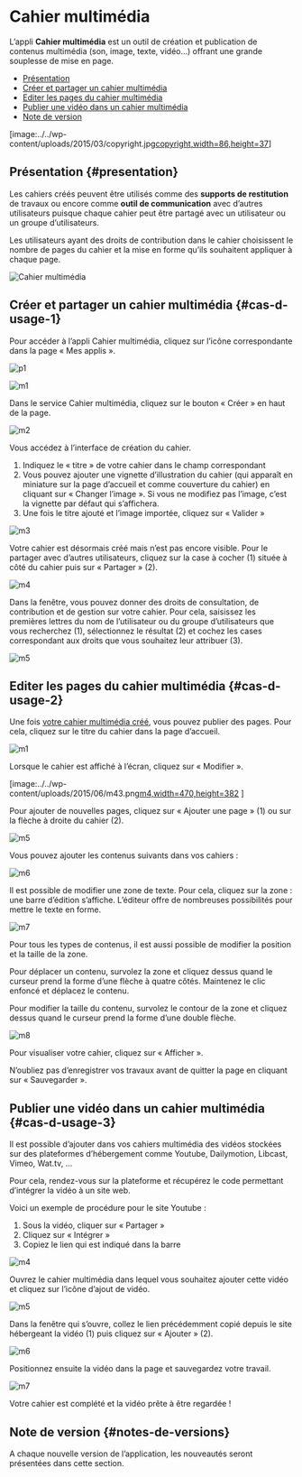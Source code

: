 # Cahier multimédia

L’appli **Cahier multimédia** est un outil de création et publication de contenus multimédia \(son, image, texte, vidéo…\) offrant une grande souplesse de mise en page.

* [Présentation](https://github.com/rdjedjig/test/tree/3238c182f08d33cb073b2a487612e589768c5227/application/scrap-book/index.html?iframe=true#presentation)
* [Créer et partager un cahier multimédia](https://github.com/rdjedjig/test/tree/3238c182f08d33cb073b2a487612e589768c5227/application/scrap-book/index.html?iframe=true#cas-d-usage-1)
* [Editer les pages du cahier multimédia](https://github.com/rdjedjig/test/tree/3238c182f08d33cb073b2a487612e589768c5227/application/scrap-book/index.html?iframe=true#cas-d-usage-2)
* [Publier une vidéo dans un cahier multimédia](https://github.com/rdjedjig/test/tree/3238c182f08d33cb073b2a487612e589768c5227/application/scrap-book/index.html?iframe=true#cas-d-usage-3)
* [Note de version](https://github.com/rdjedjig/test/tree/3238c182f08d33cb073b2a487612e589768c5227/application/scrap-book/index.html?iframe=true#notes-de-versions)

\[image:../../wp-content/uploads/2015/03/copyright.jpg[copyright,width=86,height=37](https://github.com/rdjedjig/test/tree/3238c182f08d33cb073b2a487612e589768c5227/wp-content/uploads/2015/03/copyright.jpg)\]

## Présentation {#presentation}

Les cahiers créés peuvent être utilisés comme des **supports de restitution** de travaux ou encore comme **outil de communication** avec d’autres utilisateurs puisque chaque cahier peut être partagé avec un utilisateur ou un groupe d’utilisateurs.

Les utilisateurs ayant des droits de contribution dans le cahier choisissent le nombre de pages du cahier et la mise en forme qu’ils souhaitent appliquer à chaque page.

![Cahier multim&#xE9;dia](https://github.com/rdjedjig/test/tree/3238c182f08d33cb073b2a487612e589768c5227/wp-content/uploads/2015/04/Cahier-multimédia.jpg)

## Créer et partager un cahier multimédia {#cas-d-usage-1}

Pour accéder à l’appli Cahier multimédia, cliquez sur l’icône correspondante dans la page « Mes applis ».

![p1](https://github.com/rdjedjig/test/tree/3238c182f08d33cb073b2a487612e589768c5227/wp-content/uploads/2015/06/p14.png)

![m1](https://github.com/rdjedjig/test/tree/3238c182f08d33cb073b2a487612e589768c5227/wp-content/uploads/2015/06/m17.png)

Dans le service Cahier multimédia, cliquez sur le bouton « Créer » en haut de la page.

![m2](https://github.com/rdjedjig/test/tree/3238c182f08d33cb073b2a487612e589768c5227/wp-content/uploads/2015/06/m24.png)

Vous accédez à l’interface de création du cahier.

1. Indiquez le « titre » de votre cahier dans le champ correspondant
2. Vous pouvez ajouter une vignette d’illustration du cahier \(qui apparaît en miniature sur la page d’accueil et comme couverture du cahier\) en cliquant sur « Changer l’image ». Si vous ne modifiez pas l’image, c’est la vignette par défaut qui s’affichera.
3. Une fois le titre ajouté et l’image importée, cliquez sur « Valider »

![m3](https://github.com/rdjedjig/test/tree/3238c182f08d33cb073b2a487612e589768c5227/wp-content/uploads/2015/06/m32.png)

  Votre cahier est désormais créé mais n’est pas encore visible. Pour le partager avec d’autres utilisateurs, cliquez sur la case à cocher \(1\) située à côté du cahier puis sur « Partager » \(2\).

![m4](https://github.com/rdjedjig/test/tree/3238c182f08d33cb073b2a487612e589768c5227/wp-content/uploads/2015/06/m42.png)

  Dans la fenêtre, vous pouvez donner des droits de consultation, de contribution et de gestion sur votre cahier. Pour cela, saisissez les premières lettres du nom de l’utilisateur ou du groupe d’utilisateurs que vous recherchez \(1\), sélectionnez le résultat \(2\) et cochez les cases correspondant aux droits que vous souhaitez leur attribuer \(3\).

![m5](https://github.com/rdjedjig/test/tree/3238c182f08d33cb073b2a487612e589768c5227/wp-content/uploads/2015/06/m53.png)

## Editer les pages du cahier multimédia {#cas-d-usage-2}

Une fois [votre cahier multimédia créé](http://one1d.fr/aide-support/aide-support/7-cahier-multimedia/creer-et-partager-un-cahier-multimedia/), vous pouvez publier des pages. Pour cela, cliquez sur le titre du cahier dans la page d’accueil.

![m1](https://github.com/rdjedjig/test/tree/3238c182f08d33cb073b2a487612e589768c5227/wp-content/uploads/2015/06/m18.png)

Lorsque le cahier est affiché à l’écran, cliquez sur « Modifier ».

\[image:../../wp-content/uploads/2015/06/m43.png[m4,width=470,height=382](https://github.com/rdjedjig/test/tree/3238c182f08d33cb073b2a487612e589768c5227/wp-content/uploads/2015/06/m43.png) \]

Pour ajouter de nouvelles pages, cliquez sur « Ajouter une page » \(1\) ou sur la flèche à droite du cahier \(2\).

![m5](https://github.com/rdjedjig/test/tree/3238c182f08d33cb073b2a487612e589768c5227/wp-content/uploads/2015/06/m54.png)

Vous pouvez ajouter les contenus suivants dans vos cahiers :

![m6](https://github.com/rdjedjig/test/tree/3238c182f08d33cb073b2a487612e589768c5227/wp-content/uploads/2015/06/m65.png)

Il est possible de modifier une zone de texte. Pour cela, cliquez sur la zone : une barre d’édition s’affiche. L’éditeur offre de nombreuses possibilités pour mettre le texte en forme.

![m7](https://github.com/rdjedjig/test/tree/3238c182f08d33cb073b2a487612e589768c5227/wp-content/uploads/2015/06/m73.png)

Pour tous les types de contenus, il est aussi possible de modifier la position et la taille de la zone.

Pour déplacer un contenu, survolez la zone et cliquez dessus quand le curseur prend la forme d’une flèche à quatre côtés. Maintenez le clic enfoncé et déplacez le contenu.

Pour modifier la taille du contenu, survolez le contour de la zone et cliquez dessus quand le curseur prend la forme d’une double flèche. 

![m8](https://github.com/rdjedjig/test/tree/3238c182f08d33cb073b2a487612e589768c5227/wp-content/uploads/2015/06/m81.png)

Pour visualiser votre cahier, cliquez sur « Afficher ».

N’oubliez pas d’enregistrer vos travaux avant de quitter la page en cliquant sur « Sauvegarder ».

## Publier une vidéo dans un cahier multimédia {#cas-d-usage-3}

Il est possible d’ajouter dans vos cahiers multimédia des vidéos stockées sur des plateformes d’hébergement comme Youtube, Dailymotion, Libcast, Vimeo, Wat.tv, …

Pour cela, rendez-vous sur la plateforme et récupérez le code permettant d’intégrer la vidéo à un site web.

Voici un exemple de procédure pour le site Youtube :

1. Sous la vidéo, cliquer sur « Partager »
2. Cliquez sur « Intégrer »
3. Copiez le lien qui est indiqué dans la barre

![m4](https://github.com/rdjedjig/test/tree/3238c182f08d33cb073b2a487612e589768c5227/wp-content/uploads/2015/06/m44.png)

Ouvrez le cahier multimédia dans lequel vous souhaitez ajouter cette vidéo et cliquez sur l’icône d’ajout de vidéo.

![m5](https://github.com/rdjedjig/test/tree/3238c182f08d33cb073b2a487612e589768c5227/wp-content/uploads/2015/06/m55.png)

Dans la fenêtre qui s’ouvre, collez le lien précédemment copié depuis le site hébergeant la vidéo \(1\) puis cliquez sur « Ajouter » \(2\).

![m6](https://github.com/rdjedjig/test/tree/3238c182f08d33cb073b2a487612e589768c5227/wp-content/uploads/2015/06/m66.png)

Positionnez ensuite la vidéo dans la page et sauvegardez votre travail.

![m7](https://github.com/rdjedjig/test/tree/3238c182f08d33cb073b2a487612e589768c5227/wp-content/uploads/2015/06/m74.png)

Votre cahier est complété et la vidéo prête à être regardée !

## Note de version {#notes-de-versions}

A chaque nouvelle version de l’application, les nouveautés seront présentées dans cette section.

